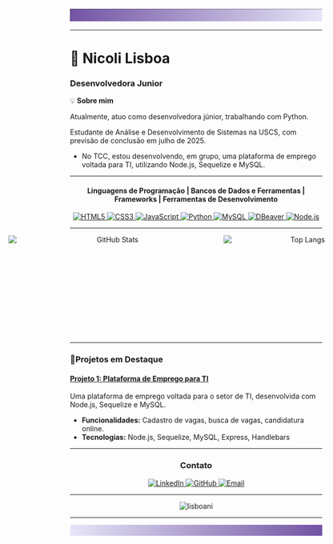 ![Gradient Background](image-001.png)

---

# 👾 Nicoli Lisboa

### Desenvolvedora Junior

💡 **Sobre mim**

Atualmente, atuo como desenvolvedora júnior, trabalhando com Python.

Estudante de Análise e Desenvolvimento de Sistemas na USCS, com previsão de conclusão em julho de 2025.

- No TCC, estou desenvolvendo, em grupo, uma plataforma de emprego voltada para TI, utilizando Node.js, Sequelize e MySQL.

---

<div align="center">

#### Linguagens de Programação | Bancos de Dados e Ferramentas | Frameworks | Ferramentas de Desenvolvimento

  <a href="https://developer.mozilla.org/en-US/docs/Web/HTML">
    <img src="https://img.shields.io/badge/HTML5-%237851A9?style=for-the-badge&logo=html5&logoColor=%23E34F26&labelColor=%23FFFFFF" alt="HTML5">
  </a>
  <a href="https://developer.mozilla.org/en-US/docs/Web/CSS">
    <img src="https://img.shields.io/badge/CSS3-%237851A9?style=for-the-badge&logo=css3&logoColor=%231572B6&labelColor=%23FFFFFF" alt="CSS3">
  </a>
  <a href="https://developer.mozilla.org/en-US/docs/Web/JavaScript">
    <img src="https://img.shields.io/badge/JavaScript-%237851A9?style=for-the-badge&logo=javascript&logoColor=%23F7DF1E&labelColor=%23FFFFFF" alt="JavaScript">
  </a>
  <a href="https://www.python.org/">
    <img src="https://img.shields.io/badge/Python-%237851A9?style=for-the-badge&logo=python&logoColor=%233776AB&labelColor=%23FFFFFF" alt="Python">
  </a>
  <a href="https://www.mysql.com/">
    <img src="https://img.shields.io/badge/MySQL-%237851A9?style=for-the-badge&logo=mysql&logoColor=%23005C84&labelColor=%23FFFFFF" alt="MySQL">
  </a>
  <a href="https://dbeaver.io/">
    <img src="https://img.shields.io/badge/DBeaver-%237851A9?style=for-the-badge&logo=dbeaver&logoColor=%235D6D7E&labelColor=%23FFFFFF" alt="DBeaver">
  </a>
  <a href="https://nodejs.org/">
    <img src="https://img.shields.io/badge/Node.js-%237851A9?style=for-the-badge&logo=node.js&logoColor=%23339933&labelColor=%23FFFFFF" alt="Node.js">
  </a>
</div>

---

<p align="center" style="display: flex; justify-content: center; gap: 10px;">
  <img 
    alt="GitHub Stats" 
    height="200" 
    width="420" 
    src="https://github-readme-stats.vercel.app/api?username=LisboaNi&show_icons=true&bg_color=0d1117&title_color=7851A9&icon_color=7851A9&text_color=ffffff&include_all_commits=true&locale=pt-br" 
  />
  <img 
    alt="Top Langs" 
    height="200" 
    width="320" 
    src="https://github-readme-stats.vercel.app/api/top-langs/?username=LisboaNi&bg_color=0d1117&title_color=7851A9&text_color=ffffff&layout=compact&custom_title=Tecnologias&langs_count=9" 
  />
</p>

---

### 👾Projetos em Destaque

#### [Projeto 1: Plataforma de Emprego para TI](https://github.com/LisboaNi/PIM_USCS_ITJOBS.git)
Uma plataforma de emprego voltada para o setor de TI, desenvolvida com Node.js, Sequelize e MySQL.
- **Funcionalidades:** Cadastro de vagas, busca de vagas, candidatura online.
- **Tecnologias:** Node.js, Sequelize, MySQL, Express, Handlebars

---

<div align="center">

### Contato

  <a href="https://linkedin.com/in/yourprofile" target="_blank">
    <img src="https://img.shields.io/badge/-LinkedIn-7851A9?style=for-the-badge&logo=linkedin&logoColor=white" alt="LinkedIn">
  </a>
  <a href="https://github.com/LisboaNi" target="_blank">
    <img src="https://img.shields.io/badge/-GitHub-7851A9?style=for-the-badge&logo=github&logoColor=white" alt="GitHub">
  </a>
  <a href="mailto:nick.lisboa04@gmail.com" target="_blank">
    <img src="https://img.shields.io/badge/-Email-7851A9?style=for-the-badge&logo=gmail&logoColor=white" alt="Email">
  </a>
</div>

---

<p align="center">
  <img src="https://komarev.com/ghpvc/?username=lisboani&color=7851A9" alt="lisboani" />
</p>

---
![Gradient Background](image-002.png)
